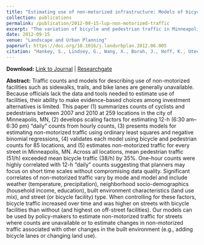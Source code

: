 ```yaml
---
title: "Estimating use of non-motorized infrastructure: Models of bicycle and pedestrian traffic in Minneapolis, MN"
collection: publications
permalink: /publication/2012-09-15-lup-non-motorized-traffic
excerpt: "The variation of bicycle and pedestrian traffic in Minneapolis can be explained by weather, neighborhood SES, land use mix and infrastructure factors."
date: 2012-09-15
venue: "Landscape and Urban Planning"
paperurl: https://doi.org/10.1016/j.landurbplan.2012.06.005
citation: "Hankey, S., Lindsey, G., Wang, X., Borah, J., Hoff, K., Utecht, B., & Xu, Z. (2012). Estimating use of non-motorized infrastructure: Models of bicycle and pedestrian traffic in Minneapolis, MN. <i>Landscape and Urban Planning, 107</i>(3), 307-316."
---
```


**Download:** [Link to Journal](https://doi.org/10.1016/j.landurbplan.2012.06.005) \| [Researchgate](https://www.researchgate.net/publication/257026755_Estimating_use_of_non-motorized_infrastructure_Models_of_bicycle_and_pedestrian_traffic_in_Minneapolis_MN)

**Abstract:**
Traffic counts and models for describing use of non-motorized facilities such as sidewalks, trails, and bike lanes are generally unavailable. Because officials lack the data and tools needed to estimate use of facilities, their ability to make evidence-based choices among investment alternatives is limited. This paper (1) summarizes counts of cyclists and pedestrians between 2007 and 2010 at 259 locations in the city of Minneapolis, MN, (2) develops scaling factors for estimating 12-h (6:30 am–6:30 pm) “daily” counts from hourly counts, (3) presents models for estimating non-motorized traffic using ordinary least squares and negative binomial regressions, (4) validates each model using bicycle and pedestrian counts for 85 locations, and (5) estimates non-motorized traffic for every street in Minneapolis, MN. Across all locations, mean pedestrian traffic (51/h) exceeded mean bicycle traffic (38/h) by 35%. One-hour counts were highly correlated with 12-h “daily” counts suggesting that planners may focus on short time scales without compromising data quality. Significant correlates of non-motorized traffic vary by mode and model and include weather (temperature, precipitation), neighborhood socio-demographics (household income, education), built environment characteristics (land use mix), and street (or bicycle facility) type. When controlling for these factors, bicycle traffic increased over time and was higher on streets with bicycle facilities than without (and highest on off-street facilities). Our models can be used by policy-makers to estimate non-motorized traffic for streets where counts are unavailable or to estimate changes in non-motorized traffic associated with other changes in the built environment (e.g., adding bicycle lanes or changing land use).

